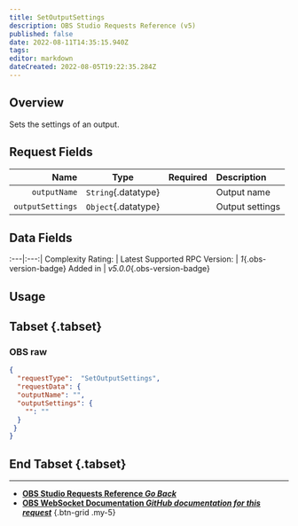 ```yaml
---
title: SetOutputSettings
description: OBS Studio Requests Reference (v5)
published: false
date: 2022-08-11T14:35:15.940Z
tags: 
editor: markdown
dateCreated: 2022-08-05T19:22:35.284Z
---
```


## Overview
Sets the settings of an output.

## Request Fields
Name | Type | Required| Description |
----:|:----:|:-------:|:------------|
`outputName` | `String`{.datatype} | <i class="mdi mdi-check-bold"></i> | Output name
`outputSettings` | `Object`{.datatype} | <i class="mdi mdi-check-bold"></i> | Output settings

## Data Fields
:---|:---:|
Complexity Rating: | <span class="stars stars--4"></span>
Latest Supported RPC Version: | *1*{.obs-version-badge}
Added in | *v5.0.0*{.obs-version-badge}

## Usage
## Tabset {.tabset}
### OBS raw
```json
{
  "requestType":  "SetOutputSettings",
  "requestData": {
  "outputName": "",
  "outputSettings": {
    "": ""
  }
 }
}
```
## End Tabset {.tabset}

---

- [<i class="mdi mdi-chevron-left"></i>**OBS Studio Requests Reference *Go Back***](/en/Broadcasters/OBS/Requests)
- [<i class="mdi mdi-github"></i> **OBS WebSocket Documentation *GitHub documentation for this request***](https://github.com/obsproject/obs-websocket/blob/master/docs/generated/protocol.md#setoutputsettings)
{.btn-grid .my-5}